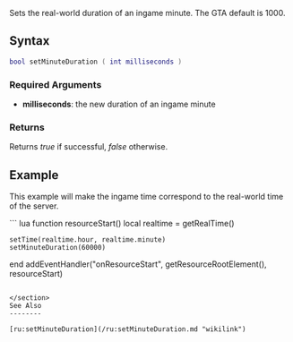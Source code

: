 Sets the real-world duration of an ingame minute. The GTA default is 1000.

Syntax
------

``` lua
bool setMinuteDuration ( int milliseconds )
```

### Required Arguments

-   **milliseconds**: the new duration of an ingame minute

### Returns

Returns *true* if successful, *false* otherwise.

Example
-------

This example will make the ingame time correspond to the real-world time of the server.

<section class="server" name="Server" show="true">
``` lua
function resourceStart()
    local realtime = getRealTime()

    setTime(realtime.hour, realtime.minute)
    setMinuteDuration(60000)
end
addEventHandler("onResourceStart", getResourceRootElement(), resourceStart)
```

</section>
See Also
--------

[ru:setMinuteDuration](/ru:setMinuteDuration.md "wikilink")
